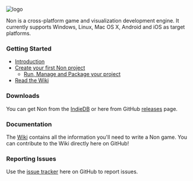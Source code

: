 ![logo](https://raw.githubusercontent.com/non-dev/non/master/src/gen/res/loading.png)

Non is a cross-platform game and visualization development engine. It currently supports Windows, Linux, Mac OS X, Android and iOS as target platforms.

### Getting Started ###

  * [Introduction](https://github.com/non-dev/non/wiki/Introduction)
  * [Create your first Non project](https://github.com/non-dev/non/wiki/Getting-started)
    * [Run, Manage and Package your project]( https://github.com/non-dev/non/wiki/Running-and-packaging-a-project)
  * [Read the Wiki](https://github.com/non-dev/non/wiki)

### Downloads ###

You can get Non from the [IndieDB](http://indiedb.com/engines/no-nonsense/downloads) or here from GitHub [releases](http://github.com/non-dev/non/releases) page.

### Documentation ###

The [Wiki](https://github.com/non-dev/non/wiki) contains all the information you'll need to write a Non game. You can contribute to the Wiki directly here on GitHub!

### Reporting Issues ###

Use the [issue tracker](https://github.com/non-dev/non/issues) here on GitHub to report issues.